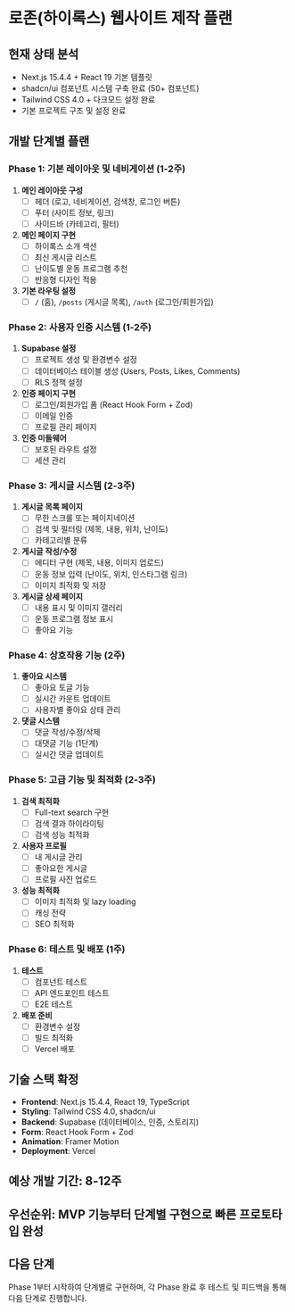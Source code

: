 # 로존(하이록스) 웹사이트 제작 플랜

## **현재 상태 분석**
- Next.js 15.4.4 + React 19 기본 템플릿
- shadcn/ui 컴포넌트 시스템 구축 완료 (50+ 컴포넌트)
- Tailwind CSS 4.0 + 다크모드 설정 완료
- 기본 프로젝트 구조 및 설정 완료

## **개발 단계별 플랜**

### **Phase 1: 기본 레이아웃 및 네비게이션 (1-2주)**
1. **메인 레이아웃 구성**
   - [ ] 헤더 (로고, 네비게이션, 검색창, 로그인 버튼)
   - [ ] 푸터 (사이트 정보, 링크)
   - [ ] 사이드바 (카테고리, 필터)

2. **메인 페이지 구현**
   - [ ] 하이록스 소개 섹션
   - [ ] 최신 게시글 리스트
   - [ ] 난이도별 운동 프로그램 추천
   - [ ] 반응형 디자인 적용

3. **기본 라우팅 설정**
   - [ ] `/` (홈), `/posts` (게시글 목록), `/auth` (로그인/회원가입)

### **Phase 2: 사용자 인증 시스템 (1-2주)**
1. **Supabase 설정**
   - [ ] 프로젝트 생성 및 환경변수 설정
   - [ ] 데이터베이스 테이블 생성 (Users, Posts, Likes, Comments)
   - [ ] RLS 정책 설정

2. **인증 페이지 구현**
   - [ ] 로그인/회원가입 폼 (React Hook Form + Zod)
   - [ ] 이메일 인증
   - [ ] 프로필 관리 페이지

3. **인증 미들웨어**
   - [ ] 보호된 라우트 설정
   - [ ] 세션 관리

### **Phase 3: 게시글 시스템 (2-3주)**
1. **게시글 목록 페이지**
   - [ ] 무한 스크롤 또는 페이지네이션
   - [ ] 검색 및 필터링 (제목, 내용, 위치, 난이도)
   - [ ] 카테고리별 분류

2. **게시글 작성/수정**
   - [ ] 에디터 구현 (제목, 내용, 이미지 업로드)
   - [ ] 운동 정보 입력 (난이도, 위치, 인스타그램 링크)
   - [ ] 이미지 최적화 및 저장

3. **게시글 상세 페이지**
   - [ ] 내용 표시 및 이미지 갤러리
   - [ ] 운동 프로그램 정보 표시
   - [ ] 좋아요 기능

### **Phase 4: 상호작용 기능 (2주)**
1. **좋아요 시스템**
   - [ ] 좋아요 토글 기능
   - [ ] 실시간 카운트 업데이트
   - [ ] 사용자별 좋아요 상태 관리

2. **댓글 시스템**
   - [ ] 댓글 작성/수정/삭제
   - [ ] 대댓글 기능 (1단계)
   - [ ] 실시간 댓글 업데이트

### **Phase 5: 고급 기능 및 최적화 (2-3주)**
1. **검색 최적화**
   - [ ] Full-text search 구현
   - [ ] 검색 결과 하이라이팅
   - [ ] 검색 성능 최적화

2. **사용자 프로필**
   - [ ] 내 게시글 관리
   - [ ] 좋아요한 게시글
   - [ ] 프로필 사진 업로드

3. **성능 최적화**
   - [ ] 이미지 최적화 및 lazy loading
   - [ ] 캐싱 전략
   - [ ] SEO 최적화

### **Phase 6: 테스트 및 배포 (1주)**
1. **테스트**
   - [ ] 컴포넌트 테스트
   - [ ] API 엔드포인트 테스트
   - [ ] E2E 테스트

2. **배포 준비**
   - [ ] 환경변수 설정
   - [ ] 빌드 최적화
   - [ ] Vercel 배포

## **기술 스택 확정**
- **Frontend**: Next.js 15.4.4, React 19, TypeScript
- **Styling**: Tailwind CSS 4.0, shadcn/ui
- **Backend**: Supabase (데이터베이스, 인증, 스토리지)
- **Form**: React Hook Form + Zod
- **Animation**: Framer Motion
- **Deployment**: Vercel

## **예상 개발 기간**: 8-12주
## **우선순위**: MVP 기능부터 단계별 구현으로 빠른 프로토타입 완성

## **다음 단계**
Phase 1부터 시작하여 단계별로 구현하며, 각 Phase 완료 후 테스트 및 피드백을 통해 다음 단계로 진행합니다.